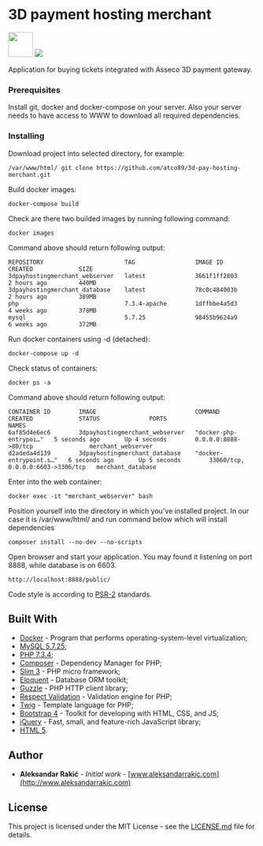 # 3D payment hosting merchant

<img src="https://lh3.googleusercontent.com/vvH_1F69Ki8FA1vDCbwb3GNMkiwPsBxagVB7mN95FEhd4otSlikbpCRbOY-a7d2UIw" width="50" height="50">
<img src="https://www.kgbus.rs/wp-content/uploads/thegem-logos/logo_9738e3a0c68a98d6688e95338d570ad3_1x.png">

Application for buying tickets integrated with Asseco 3D payment gateway.

### Prerequisites

Install git, docker and docker-compose on your server. Also your server needs to have access to WWW to download all required dependencies.

### Installing

Download project into selected directory, for example:

```
/var/www/html/ git clone https://github.com/atco89/3d-pay-hosting-merchant.git
```

Build docker images:

```
docker-compose build
```

Check are there two builded images by running following command:

```
docker images
```

Command above should return following output:

```
REPOSITORY                       TAG                 IMAGE ID            CREATED             SIZE
3dpayhostingmerchant_webserver   latest              3661f1ff2803        2 hours ago         440MB
3dpayhostingmerchant_database    latest              78c0c484003b        2 hours ago         389MB
php                              7.3.4-apache        1dffbbe4a5d3        4 weeks ago         378MB
mysql                            5.7.25              98455b9624a9        6 weeks ago         372MB
```

Run docker containers using -d (detached):

```
docker-compose up -d
```

Check status of containers:

```
docker ps -a
```

Command above should return following output:

```
CONTAINER ID        IMAGE                            COMMAND                  CREATED             STATUS              PORTS                               NAMES
6af85d4e6ec6        3dpayhostingmerchant_webserver   "docker-php-entrypoi…"   5 seconds ago       Up 4 seconds        0.0.0.0:8888->80/tcp                merchant_webserver
d2adeda4d139        3dpayhostingmerchant_database    "docker-entrypoint.s…"   6 seconds ago       Up 5 seconds        33060/tcp, 0.0.0.0:6603->3306/tcp   merchant_database
```

Enter into the web container:

```
docker exec -it "merchant_webserver" bash
```

Position yourself into the directory in which you've installed project. 
In our case it is /var/www/html/ and run command below which will install dependencies

```
composer install --no-dev --no-scripts
```

Open browser and start your application. You may found it listening on port 8888, while database is on 6603.

```
http://localhost:8888/public/
```

Code style is according to [PSR-2](https://www.php-fig.org/psr/psr-2/) standards.

## Built With

* [Docker](https://www.docker.com/) - Program that performs operating-system-level virtualization;
* [MySQL 5.7.25](https://dev.mysql.com/doc/relnotes/mysql/5.7/en/);
* [PHP 7.3.4](https://www.php.net/ChangeLog-7.php#7.3.4);
* [Composer](https://getcomposer.org/) - Dependency Manager for PHP;
* [Slim 3](http://www.slimframework.com/docs/) - PHP micro framework;
* [Eloquent](https://laravel.com/docs/5.8/eloquent) - Database ORM toolkit;
* [Guzzle](https://github.com/guzzle/guzzle) - PHP HTTP client library;
* [Respect Validation](https://github.com/Respect/Validation) - Validation engine for PHP;
* [Twig](https://twig.symfony.com/) - Template language for PHP;
* [Bootstrap 4](https://getbootstrap.com/) - Toolkit for developing with HTML, CSS, and JS;
* [jQuery](http://jquery.com/) - Fast, small, and feature-rich JavaScript library;
* [HTML 5](https://www.w3schools.com/html/html5_intro.asp).

## Author

* **Aleksandar Rakić** - *Initial work* - [www.aleksandarrakic.com](http://www.aleksandarrakic.com)

## License

This project is licensed under the MIT License - see the [LICENSE.md](documentation/license.md) file for details.